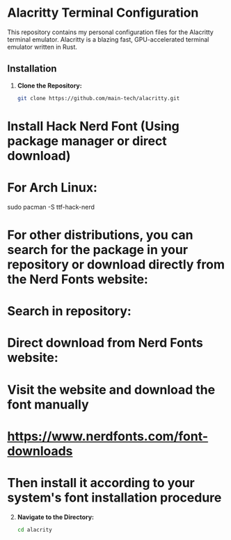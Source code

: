 # Alacritty Terminal Configuration

This repository contains my personal configuration files for the Alacritty terminal emulator. Alacritty is a blazing fast, GPU-accelerated terminal emulator written in Rust.

## Installation

1. **Clone the Repository:**
   ```bash
   git clone https://github.com/main-tech/alacritty.git
   ```
# Install Hack Nerd Font (Using package manager or direct download)
# For Arch Linux:
sudo pacman -S ttf-hack-nerd


# For other distributions, you can search for the package in your repository or download directly from the Nerd Fonts website:
# Search in repository:

# Direct download from Nerd Fonts website:
# Visit the website and download the font manually
# https://www.nerdfonts.com/font-downloads
# Then install it according to your system's font installation procedure

2. **Navigate to the Directory:**
   ```bash
   cd alacrity
   ```
